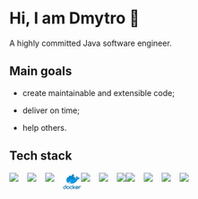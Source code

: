 <!--
### 
Here are some ideas to get you started:

- 🔭 I’m currently working on ...
- 🌱 I’m currently learning ...
- 👯 I’m looking to collaborate on ...
- 🤔 I’m looking for help with ...
- 💬 Ask me about ...
- 📫 How to reach me: ...
- 😄 Pronouns: ...
- ⚡ Fun fact: ...
-->

# Hi, I am Dmytro 👋

A highly committed Java software engineer.

## Main goals

- create maintainable and extensible code;

- deliver on time;

- help others.

<!-- <a href="https://git.io/typing-svg"><img src="https://readme-typing-svg.demolab.com?font=Courier+New&weight=700&size=16&duration=3000&pause=5&multiline=true&repeat=false&width=435&lines=biggujo.+For+real" alt="Typing SVG" width="435" height="50"/></a> -->

## Tech stack

<div>
  <img align="left" src="https://raw.githubusercontent.com/get-icon/geticon/master/icons/java.svg" width="32">
  <img align="left" src="https://raw.githubusercontent.com/get-icon/geticon/master/icons/spring.svg" width="32">
  <img align="left" src="https://raw.githubusercontent.com/get-icon/geticon/master/icons/hibernate.svg" width="32">
  <img align="left" src="https://raw.githubusercontent.com/github/explore/80688e429a7d4ef2fca1e82350fe8e3517d3494d/topics/docker/docker.png" width="32">
  <img align="left" src="https://cdn.jsdelivr.net/gh/devicons/devicon@latest/icons/oracle/oracle-original.svg" width="32"/>
  <img align="left" src="https://cdn.jsdelivr.net/gh/devicons/devicon/icons/typescript/typescript-original.svg" width="32">
  <img align="left" src="https://raw.githubusercontent.com/get-icon/geticon/master/icons/ruby.svg" height="32">
  <img align="left" src="https://cdn.jsdelivr.net/gh/devicons/devicon@latest/icons/rails/rails-plain.svg" width="32"/>
  <img align="left" src="https://cdn.jsdelivr.net/gh/devicons/devicon/icons/html5/html5-original.svg" width="32">
  <img align="left" src="https://cdn.jsdelivr.net/gh/devicons/devicon@latest/icons/css3/css3-original.svg" width="32"/>
  <img align="left" src="https://raw.githubusercontent.com/get-icon/geticon/master/icons/git-icon.svg" width="32">
</div>
